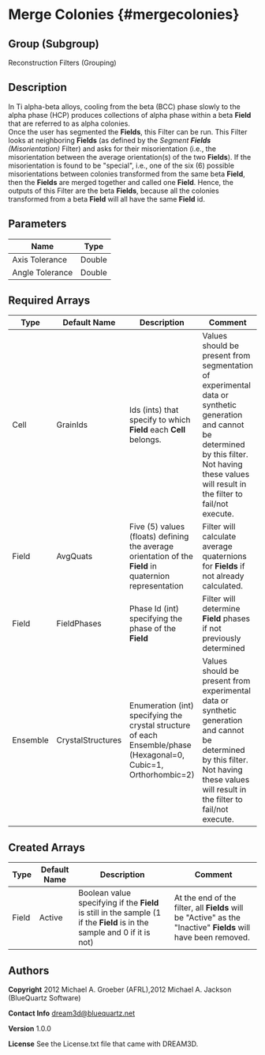 Merge Colonies {#mergecolonies}
======

## Group (Subgroup) ##
Reconstruction Filters (Grouping)

## Description ##

In Ti alpha-beta alloys, cooling from the beta (BCC) phase slowly to the alpha phase (HCP) produces collections of alpha phase within a beta **Field** that are referred to as alpha colonies.  
Once the user has segmented the **Fields**, this Filter can be run.  This Filter looks at
neighboring **Fields** (as defined by the _Segment **Fields** (Misorientation)_ Filter) and asks for their
misorientation (i.e., the misorientation between the average orientation(s) of the two **Fields**).  If the misorientation is found to be "special", i.e., one of the six (6) possible misorientations between colonies transformed from the same beta **Field**,
then the **Fields** are merged together and called one **Field**.  Hence, the outputs of this Filter are the beta **Fields**, because all the colonies transformed from a beta **Field** will all have the same **Field** id.  

## Parameters ##

| Name | Type |
|------|------|
| Axis Tolerance | Double |
| Angle Tolerance | Double |

## Required Arrays ##

| Type | Default Name | Description | Comment |
|------|--------------|-------------|---------|
| Cell | GrainIds | Ids (ints) that specify to which **Field** each **Cell** belongs. | Values should be present from segmentation of experimental data or synthetic generation and cannot be determined by this filter. Not having these values will result in the filter to fail/not execute. |
| Field | AvgQuats | Five (5) values (floats) defining the average orientation of the **Field** in quaternion representation | Filter will calculate average quaternions for **Fields** if not already calculated. |
| Field | FieldPhases | Phase Id (int) specifying the phase of the **Field** | Filter will determine **Field** phases if not previously determined |
| Ensemble | CrystalStructures | Enumeration (int) specifying the crystal structure of each Ensemble/phase (Hexagonal=0, Cubic=1, Orthorhombic=2) | Values should be present from experimental data or synthetic generation and cannot be determined by this filter. Not having these values will result in the filter to fail/not execute. |

## Created Arrays ##

| Type | Default Name | Description | Comment |
|------|--------------|-------------|---------|
| Field | Active | Boolean value specifying if the **Field** is still in the sample (1 if the **Field** is in the sample and 0 if it is not) | At the end of the filter, all **Fields** will be "Active" as the "Inactive" **Fields** will have been removed.  |

## Authors ##

**Copyright** 2012 Michael A. Groeber (AFRL),2012 Michael A. Jackson (BlueQuartz Software)

**Contact Info** dream3d@bluequartz.net

**Version** 1.0.0

**License**  See the License.txt file that came with DREAM3D.



